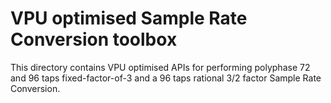 # VPU optimised Sample Rate Conversion toolbox

This directory contains VPU optimised APIs for performing polyphase 72 and 96 taps fixed-factor-of-3 and a 96 taps rational 3/2 factor Sample Rate Conversion.
